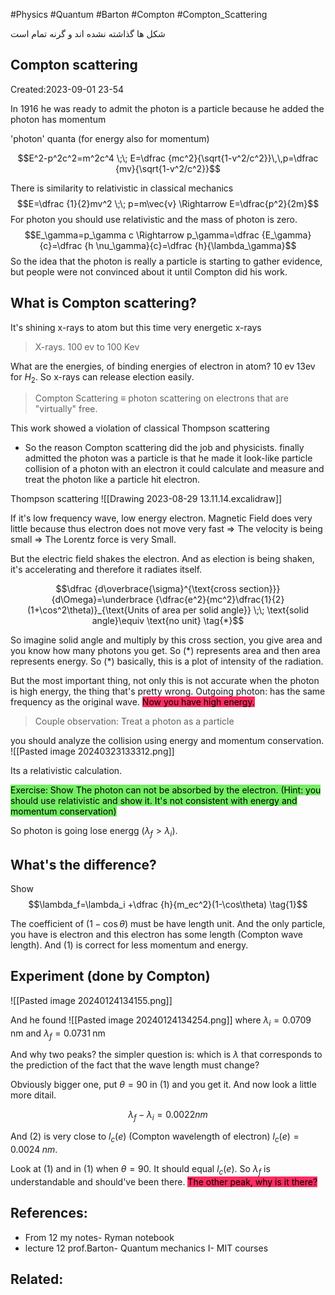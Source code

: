 #Physics #Quantum #Barton #Compton #Compton_Scattering

شکل ها گذاشته نشده اند و گرنه تمام است
## Compton scattering
Created:2023-09-01 23-54

In 1916 he was ready to admit the photon is a particle because he added the photon has momentum

'photon' quanta (for energy also for momentum)

$$E^2-p^2c^2=m^2c^4 \;\; E=\dfrac {mc^2}{\sqrt{1-v^2/c^2}}\,\,p=\dfrac {mv}{\sqrt{1-v^2/c^2}}$$

There is similarity to relativistic in classical mechanics
$$E=\dfrac {1}{2}mv^2 \;\; p=m\vec{v} \Rightarrow E=\dfrac{p^2}{2m}$$
For photon you should use relativistic and the mass of photon is zero.
$$E_\gamma=p_\gamma c \Rightarrow p_\gamma=\dfrac {E_\gamma}{c}=\dfrac {h \nu_\gamma}{c}=\dfrac {h}{\lambda_\gamma}$$
So the idea that the photon is really a particle is starting to gather evidence, but people were not convinced about it until Compton did his work.

## What is Compton scattering?

It's shining x-rays to atom but this time very energetic x-rays

> X-rays. $100 \; \text{ev}$   to $100 \; \text{Kev}$

What are the energies, of binding energies of electron in atom? $10 \; \text{ev} \; 13\text{ev}$ for $H_2$. So x-rays can release election easily.

> Compton Scattering $\equiv$  photon scattering on electrons that are "virtually" free.

This work showed a violation of classical Thompson scattering

-  So the reason Compton scattering did the job and physicists. finally admitted the photon was a particle is that he made it look-like particle collision of a photon with an electron it could calculate and measure and treat the photon like a particle hit electron.

Thompson scattering
![[Drawing 2023-08-29 13.11.14.excalidraw]]


If it's low frequency wave, low energy electron. Magnetic Field does very little because thus electron does not move very fast $\Rightarrow$ The velocity is being small $\Rightarrow$ The Lorentz force is very Small.

But the electric field shakes the electron. And as election is being shaken, it's accelerating and therefore it radiates itself.

$$\dfrac {d\overbrace{\sigma}^{\text{cross section}}}{d\Omega}=\underbrace {\dfrac{e^2}{mc^2}\dfrac{1}{2}(1+\cos^2\theta)}_{\text{Units of area per solid angle}} \;\; \text{solid angle}\equiv \text{no unit} \tag{*}$$


So imagine solid angle and multiply by this cross section, you give area and you know how many photons you get. So $(*)$  represents area and then area represents energy. So $(*)$ basically, this is a plot of intensity of the radiation.

But the most important thing, not only this is not accurate when the photon is high energy, the thing that's pretty wrong.  Outgoing photon: has the same frequency as the original wave. <mark style="background: #FF2C61;">Now you have high energy.</mark>

> Couple observation: Treat a photon as a particle

you should analyze the collision using energy and momentum conservation.
![[Pasted image 20240323133312.png]]

Its a relativistic calculation.

<mark style="background: #2BE611A6;">Exercise: Show The photon can not be absorbed by the electron. (Hint: you should use relativistic and show it.  It's not consistent with energy and momentum conservation)</mark>

So photon is going lose energg ($\lambda_f>\lambda_i$). 

## What's the difference?

Show $$\lambda_f=\lambda_i +\dfrac {h}{m_ec^2}(1-\cos\theta) \tag{1}$$

The coefficient of $(1-\cos\theta)$ must be have length unit. And the only particle, you have is electron and this electron has some length (Compton wave length). And $(1)$ is correct for less momentum and energy.

## Experiment (done by Compton)

![[Pasted image 20240124134155.png]]

And he found
![[Pasted image 20240124134254.png]]
where $\lambda_i= 0.0709 \; \text{nm}$ and $\lambda_f= 0.0731 \; \text{nm}$


And why two peaks? the simpler question is: which is $\lambda$ that corresponds to the prediction of the fact that the wave length must change?

Obviously bigger one, put $\theta=90$ in $(1)$ and you get it. And now look a little more ditail.

$$\lambda_f-\lambda_i= 0.0022 nm \tag{2}$$

And $(2)$ is very close to $l_c(e)$ (Compton wavelength of electron) $l_c(e)=0.0024\;nm.$


Look at $(1)$ and in $(1)$ when $\theta=90$. It should equal $l_c(e).$ So $\lambda_f$ is understandable and should've been there. <mark style="background: #FF2C61;">The other peak, why is it there?</mark>




## References:
- From 12 my notes- Ryman notebook
- lecture 12 prof.Barton- Quantum mechanics I- MIT courses
## Related:



